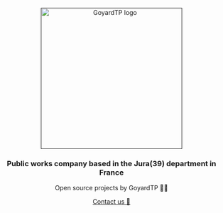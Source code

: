 <p align="center">
  <a href="">
    <img src="https://raw.githubusercontent.com/GoyardTP/public-resources/main/goyard_new_logo.svg" width="318px" alt="GoyardTP logo"/>
  </a>
</p>

<h3 align="center">Public works company based in the Jura(39) department in France</h3>
<p align="center">
  Open source projects by GoyardTP 👷🚛
</p>
<p align="center">
  <a href="mailTo:contact@goyardtp.com">Contact us 💬</a>
</p>
